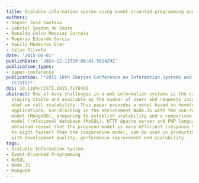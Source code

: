```yaml
---
title: Scalable information system using event oriented programming and NoSQL
authors:
- Vagner José Santana
- Gabriel Spadon de Souza
- Ronaldo Celso Messias Correia
- Rogério Eduardo Garcia
- Danilo Medeiros Eler
- Celso Olivete
date: '2015-06-01'
publishDate: '2024-12-11T19:08:41.562429Z'
publication_types:
- paper-conference
publication: '*2015 10th Iberian Conference on Information Systems and Technologies
  (CISTI)*'
doi: 10.1109/CISTI.2015.7170465
abstract: One of many challenges in a web information systems is the capability of
  staying stable and available as the number of users and requests increase rapidly,
  what we call scalability. This paper provides a model based on development of events-oriented
  applications, non-blocking in the environment Node.JS with the non-relational database
  model (MongoDB), preparing to establish scalability and a comparison with a traditional
  model (relational database (MySQL), HTTP Apache server and PHP language). The results
  obtained reveal that the proposed model is more efficient (response time of six
  to eight faster) than the comparative model, can be used in production environments
  with development quality, performance improvement and scalability.
tags:
- Scalable Information System
- Event-Oriented Programming
- NoSQL
- Node.JS
- MongoDB
---
```

